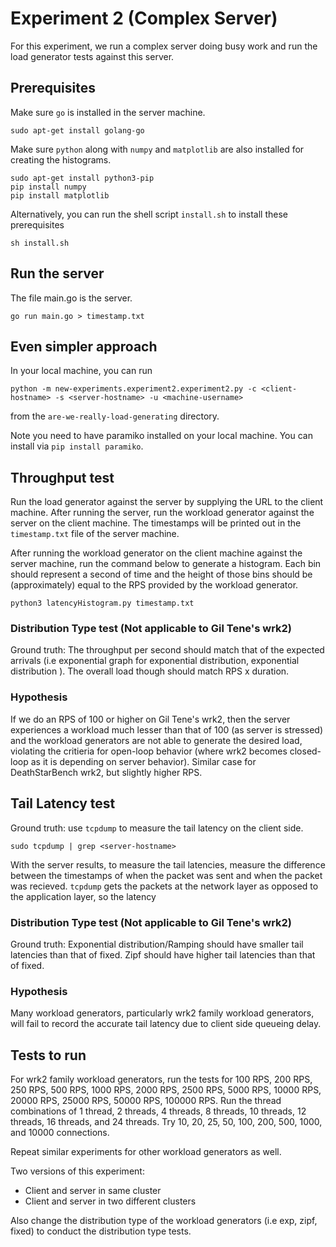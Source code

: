 # Experiment 2 (Complex Server)

For this experiment, we run a complex server doing busy work and run the load generator tests against this server.

## Prerequisites
Make sure `go` is installed in the server machine.

```
sudo apt-get install golang-go
```

Make sure `python` along with `numpy` and `matplotlib` are also installed for creating the histograms. 

```
sudo apt-get install python3-pip
pip install numpy
pip install matplotlib
```

Alternatively, you can run the shell script `install.sh` to install these prerequisites

```
sh install.sh
```

## Run the server

The file main.go is the server. 

```
go run main.go > timestamp.txt
```

## Even simpler approach
In your local machine, you can run 

```
python -m new-experiments.experiment2.experiment2.py -c <client-hostname> -s <server-hostname> -u <machine-username>
```

from the `are-we-really-load-generating` directory.

Note you need to have paramiko installed on your local machine. You can install via `pip install paramiko`.

## Throughput test

Run the load generator against the server by supplying the URL to the client machine. After running the server, run the workload generator against the server on the client machine. The timestamps will be printed out in the `timestamp.txt` file of the server machine. 

After running the workload generator on the client machine against the server machine, run the command below to generate a histogram. Each bin should represent a second of time and the height of those bins should be (approximately) equal to the RPS provided by the workload generator.

```
python3 latencyHistogram.py timestamp.txt
```

### Distribution Type test (Not applicable to Gil Tene's wrk2)
Ground truth: The throughput per second should match that of the expected arrivals (i.e exponential graph for exponential distribution, exponential distribution ). The overall load though should match RPS x duration.

### Hypothesis
If we do an RPS of 100 or higher on Gil Tene's wrk2, then the server experiences a workload much lesser than that of 100 (as server is stressed) and the workload generators are not able to generate the desired load, violating the critieria for open-loop behavior (where wrk2 becomes closed-loop as it is depending on server behavior). Similar case for DeathStarBench wrk2, but slightly higher RPS.  

## Tail Latency test
Ground truth: use `tcpdump` to measure the tail latency on the client side. 

```
sudo tcpdump | grep <server-hostname>
```

With the server results, to measure the tail latencies, measure the difference between the timestamps of when the packet was sent and when the packet was recieved. `tcpdump` gets the packets at the network layer as opposed to the application layer, so the latency 

### Distribution Type test (Not applicable to Gil Tene's wrk2)
Ground truth: Exponential distribution/Ramping should have smaller tail latencies than that of fixed. Zipf should have higher tail latencies than that of fixed. 

### Hypothesis

Many workload generators, particularly wrk2 family workload generators, will fail to record the accurate tail latency due to client side queueing delay. 

## Tests to run
For wrk2 family workload generators, run the tests for 100 RPS, 200 RPS, 250 RPS, 500 RPS, 1000 RPS, 2000 RPS, 2500 RPS, 5000 RPS, 10000 RPS, 20000 RPS, 25000 RPS, 50000 RPS, 100000 RPS. Run the thread combinations of 1 thread, 2 threads, 4 threads, 8 threads, 10 threads, 12 threads, 16 threads, and 24 threads. Try 10, 20, 25, 50, 100, 200, 500, 1000, and 10000 connections. 

Repeat similar experiments for other workload generators as well.

Two versions of this experiment:
* Client and server in same cluster
* Client and server in two different clusters

Also change the distribution type of the workload generators (i.e exp, zipf, fixed) to conduct the distribution type tests.